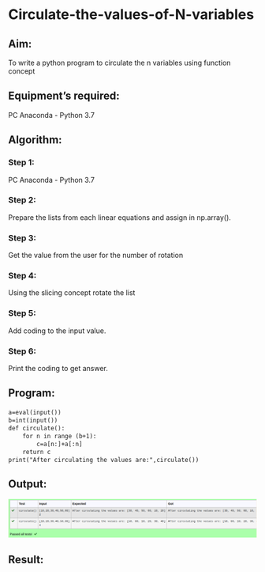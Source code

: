 # Circulate-the-values-of-N-variables
## Aim:
To write a python program to circulate the n variables using function concept
## Equipment’s required:
PC
Anaconda - Python 3.7
## Algorithm: 
### Step 1: 
PC Anaconda - Python 3.7
### Step 2: 
Prepare the lists from each linear equations and assign in np.array().
### Step 3: 
Get the value from the user for the number of rotation
### Step 4: 
Using the slicing concept rotate the list
### Step 5: 
Add coding to the input value.
### Step 6:
Print the coding to get answer.
## Program:
```
a=eval(input())
b=int(input())
def circulate():
    for n in range (b+1):
        c=a[n:]+a[:n]
    return c
print("After circulating the values are:",circulate())
```
## Output:
![circulate.png](./images/circulate.png)
## Result:
